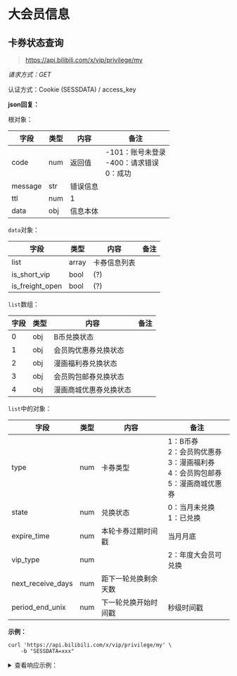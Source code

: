 # 大会员信息

## 卡券状态查询

> https://api.bilibili.com/x/vip/privilege/my

*请求方式：GET*

认证方式：Cookie (SESSDATA) / access_key

**json回复：**

根对象：

| 字段    | 类型 | 内容     | 备注                                              |
| ------- | ---- | -------- | ------------------------------------------------- |
| code    | num  | 返回值   | -101：账号未登录<br />-400：请求错误<br />0：成功 |
| message | str  | 错误信息 |                                                   |
| ttl     | num  | 1        |                                                   |
| data    | obj  | 信息本体 |                                                   |

`data`对象：

| 字段            | 类型  | 内容         | 备注 |
| --------------- | ----- | ------------ | ---- |
| list            | array | 卡券信息列表 |      |
| is_short_vip    | bool  | (?)          |      |
| is_freight_open | bool  | (?)          |      |

`list`数组：

| 字段 | 类型 | 内容                   | 备注 |
| ---- | ---- | ---------------------- | ---- |
| 0    | obj  | B币兑换状态            |      |
| 1    | obj  | 会员购优惠券兑换状态   |      |
| 2    | obj  | 漫画福利券兑换状态     |      |
| 3    | obj  | 会员购包邮券兑换状态   |      |
| 4    | obj  | 漫画商城优惠券兑换状态 |      |

`list`中的对象：

| 字段              | 类型 | 内容                 | 备注                                                         |
| ----------------- | ---- | -------------------- | ------------------------------------------------------------ |
| type              | num  | 卡券类型             | 1：B币券<br />2：会员购优惠券<br />3：漫画福利券<br />4：会员购包邮券<br/>5：漫画商城优惠券 |
| state             | num  | 兑换状态             | 0：当月未兑换<br />1：已兑换                                 |
| expire_time       | num  | 本轮卡券过期时间戳   | 当月月底                                                     |
| vip_type          | num  |                      | 2：年度大会员可兑换                                          |
| next_receive_days | num  | 距下一轮兑换剩余天数 |                                                              |
| period_end_unix   | num  | 下一轮兑换开始时间戳 | 秒级时间戳                                                   |

**示例：**

```shell
curl 'https://api.bilibili.com/x/vip/privilege/my' \
	-b "SESSDATA=xxx"
```

<details>
<summary>查看响应示例：</summary>


```json
{
  "code": 0,
  "message": "0",
  "ttl": 1,
  "data": {
    "list": [
      {
        "type": 1,
        "state": 0,
        "expire_time": 1667231999,
        "vip_type": 2,
        "next_receive_days": 29,
        "period_end_unix": 1667491200
      },
      {
        "type": 2,
        "state": 0,
        "expire_time": 1667231999,
        "vip_type": 2,
        "next_receive_days": 29,
        "period_end_unix": 1667491200
      },
      {
        "type": 3,
        "state": 0,
        "expire_time": 1667231999,
        "vip_type": 2,
        "next_receive_days": 29,
        "period_end_unix": 1667491200
      },
      {
        "type": 4,
        "state": 0,
        "expire_time": 1667231999,
        "vip_type": 2,
        "next_receive_days": 29,
        "period_end_unix": 1667491200
      },
      {
        "type": 5,
        "state": 0,
        "expire_time": 1667231999,
        "vip_type": 2,
        "next_receive_days": 29,
        "period_end_unix": 1667491200
      }
    ],
    "is_short_vip": false,
    "is_freight_open": true
  }
}
```

</details>